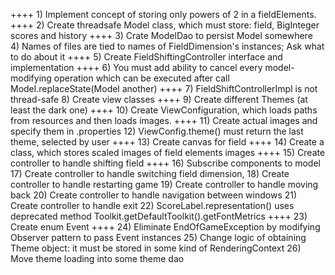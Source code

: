 ++++ 1) Implement concept of storing only powers of 2 in a fieldElements.
++++ 2) Create threadsafe Model class, which must store: field, BigInteger scores and history
++++ 3) Crate ModelDao to persist Model somewhere   
4) Names of files are tied to names of FieldDimension's instances; Ask what to do about it
++++ 5) Create FieldShiftingController interface and implementation
++++ 6) You must add ability to cancel every model-modifying operation 
which can be executed after call Model.replaceState(Model another)
++++ 7) FieldShiftControllerImpl is not thread-safe
8) Create view classes
++++ 9) Create different Themes (at least the dark one)
++++ 10) Create ViewConfiguration, which loads paths from resources and then loads images.
++++ 11) Create actual images and specify them in <theme>.properties
12) ViewConfig.theme() must return the last theme, selected by user
++++ 13) Create canvas for field 
++++ 14) Create a class, which stores scaled images of field elements images
++++ 15) Create controller to handle shifting field
++++ 16) Subscribe components to model
17) Create controller to handle switching field dimension,
18) Create controller to handle restarting game 
19) Create controller to handle moving back 
20) Create controller to handle navigation between windows
21) Create controller to handle exit
22) ScoreLabel.representation() uses deprecated method Toolkit.getDefaultToolkit().getFontMetrics
++++ 23) Create enum Event 
++++ 24) Eliminate EndOfGameException by modifying Observer pattern to pass Event instances
25) Change logic of obtaining Theme object: it must be stored in some kind of RenderingContext
26) Move theme loading into some theme dao

